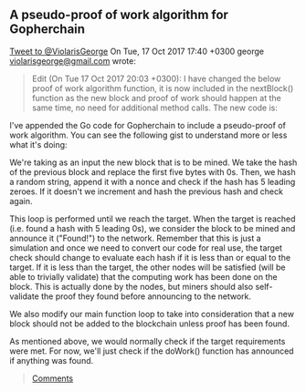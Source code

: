 ## A pseudo-proof of work algorithm for Gopherchain
<a href="https://twitter.com/intent/tweet?screen_name=ViolarisGeorge&ref_src=twsrc%5Etfw" class="twitter-mention-button" data-related="ViolarisGeorge" data-show-count="false">Tweet to @ViolarisGeorge</a><script async src="//platform.twitter.com/widgets.js" charset="utf-8"></script>
On Tue, 17 Oct 2017 17:40 +0300
george <violarisgeorge@gmail.com> wrote:

> Edit (On Tue 17 Oct 2017 20:03 +0300): I have changed the below proof of work algorithm function, it is now included in the nextBlock() function as the new block and proof of work should happen at the same time, no need for additional method calls. The new code is:
<script src="https://gist.github.com/violarisgeorge/5eb26a6ec028798b5ad43c9a9edad6ac.js"></script>


I've appended the Go code for Gopherchain to include a pseudo-proof of work algorithm. You can see the following gist to understand more or less what it's doing:

<script src="https://gist.github.com/violarisgeorge/c7ef60b8b40977e9a41efd4b84d1c536.js"></script>

We're taking as an input the new block that is to be mined. We take the hash of the previous block and replace the first five bytes with 0s. Then, we hash a random string, append it with a nonce and check if the hash has 5 leading zeroes. If it doesn't we increment and hash the previous hash and check again. 

This loop is performed until we reach the target. When the target is reached (i.e. found a hash with 5 leading 0s), we consider the block to be mined and announce it ("Found!") to the network. Remember that this is just a simulation and once we need to convert our code for real use, the target check should change to evaluate each hash if it is less than or equal to the target. If it is less than the target, the other nodes will be satisfied (will be able to trivially validate) that the computing work has been done on the block. This is actually done by the nodes, but miners should also self-validate the proof they found before announcing to the network.

We also modify our main function loop to take into consideration that a new block should not be added to the blockchain unless proof has been found.

<script src="https://gist.github.com/violarisgeorge/968322b7c3bd2ecfd068e08b4b4751db.js"></script>

As mentioned above, we would normally check if the target requirements were met. For now, we'll just check if the doWork() function has announced if anything was found.


> [Comments](https://github.com/violarisgeorge/violarisgeorge.github.io/issues/2)

